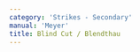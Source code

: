 ```yaml
---
category: 'Strikes - Secondary'
manual: 'Meyer'
title: Blind Cut / Blendthau
---
```


<link rel="import" href="/bower_components/polymer/polymer.html">
<link rel="import" href="shared-styles.html">

<dom-module id="{{ page.url | split:'/' | last | remove: '.html' }}-element">
  <template>
    <style include="shared-styles">
      :host {
        display: block;

        padding: 10px;
      }
    </style>

    <div class="card">
      <h1>{{ page.title }}</h1>
      <blockquote><p>Bind your opponent from your right on his sword; in the bind, wind through below with your hilt or haft toward [your] left side. When your opponent tries to slip after the winding, then nimbly flick the foible, that is the point, at his head from your right at his left with crossed hands. Quickly wind back through, or wrench to your left side with the short edge; thus you have executed the Blind Cut. This Blind Cut is done in many ways; there will be more about it in the section on devices.</p></blockquote>

    </div>
  </template>

  <script>
    Polymer({
      is: '{{ page.url | split:'/' | last | remove: '.html' }}-element',
    });
  </script>
</dom-module>